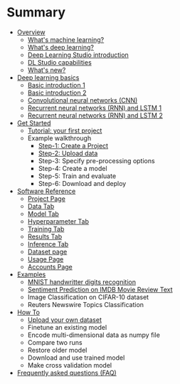 # Summary

* [Overview](README.md)
  * [What's machine learning?](whats-machine-learning.md)
  * [What's deep learning?](chapter-2.md)
  * [Deep Learning Studio introduction](deep-learning-studio.md)
  * [DL Studio capabilities](dl-studio-capabilities.md)
  * [What's new?](whats-new.md)
* [Deep learning basics](deep-learning-basics.md)
  * [Basic introduction 1](introduction-to-deep-learning-by-luis-serrano.md)
  * [Basic introduction 2](how-deep-learning-work-by-brandon-rohrer.md)
  * [Convolutional neural networks \(CNN\)](convolutional-neural-layer.md)
  * [Recurrent neural networks \(RNN\) and LSTM 1](recurrent-neural-networks-rnn-and-lstm.md)
  * [Recurrent neural networks \(RNN\) and LSTM 2](sequence-learning-with-rnn.md)
* [Get Started](get-started.md)
  * [Tutorial: your first project](get-started/create-your-first-deep-learning-ai-model.md)
  * Example walkthrough
    * [Step-1: Create a Project](get-started/step-1-create-a-project.md)
    * [Step-2: Upload data](get-started/step-2-upload-data.md)
    * Step-3: Specify pre-processing options
    * Step-4: Create a model
    * Step-5: Train and evaluate
    * Step-6: Download and deploy
* [Software Reference](software-reference.md)
  * [Project Page](software-reference/project-tab.md)
  * [Data Tab](software-reference/data-tab.md)
  * [Model Tab](software-reference/model-tab.md)
  * [Hyperparameter Tab](software-reference/hyperparameter-tab.md)
  * [Training Tab](software-reference/training-tab.md)
  * [Results Tab](software-reference/results-tab.md)
  * [Inference Tab](software-reference/inference-tab.md)
  * [Dataset page](software-reference/dataset-page.md)
  * [Usage Page](software-reference/usage-page.md)
  * [Accounts Page](software-reference/accounts-page.md)
* [Examples](examples.md)
  * [MNIST handwritter digits recognition](examples/mnist-handwritter-digits-recognition.md)
  * [Sentiment Prediction on IMDB Movie Review Text](examples/sentiment-prediction-on-imdb-movie-review-text.md)
  * Image Classification on CIFAR-10 dataset
  * Reuters Newswire Topics Classification
* [How To](how-to.md)
  * [Upload your own dataset](how-to/upload-your-own-dataset.md)
  * Finetune an existing model
  * Encode multi-dimensional data as numpy file
  * Compare two runs
  * Restore older model
  * Download and use trained model
  * Make cross validation model
* [Frequently asked questions \(FAQ\)](frequently-asked-questions-faq.md)

